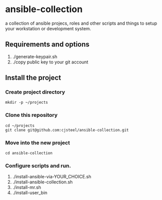 # ansible-collection

a collection of ansible projecs, roles and other scripts and things to setup your workstation or development system.

## Requirements and options

1. ./generate-keypair.sh
1. ./copy public key to your git account

## Install the project

### Create project directory

    mkdir -p ~/projects


### Clone this repository

    cd ~/projects
    git clone git@github.com:cjsteel/ansible-collection.git

### Move into the new project

    cd ansible-collection

### Configure scripts and run.

1. ./install-ansible-via-YOUR_CHOICE.sh
1. ./install-ansible-collection.sh
1. ./install-mr.sh
1. ./install-user_bin
